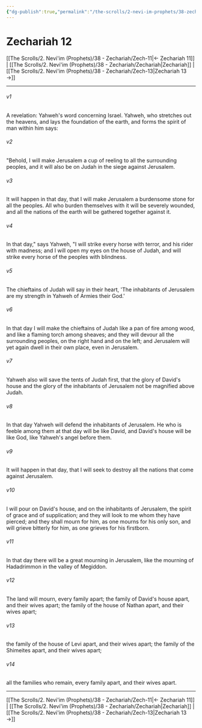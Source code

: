 ```yaml
---
{"dg-publish":true,"permalink":"/the-scrolls/2-nevi-im-prophets/38-zechariah/zech-12/","tags":["#TheScrolls","#TorahLawofMoses"]}
---
```



# Zechariah 12

[[The Scrolls/2. Nevi'im (Prophets)/38 - Zechariah/Zech-11\|← Zechariah 11]] | [[The Scrolls/2. Nevi'im (Prophets)/38 - Zechariah/Zechariah\|Zechariah]] | [[The Scrolls/2. Nevi'im (Prophets)/38 - Zechariah/Zech-13\|Zechariah 13 →]]
***



###### v1 
A revelation: Yahweh's word concerning Israel. Yahweh, who stretches out the heavens, and lays the foundation of the earth, and forms the spirit of man within him says: 

###### v2 
"Behold, I will make Jerusalem a cup of reeling to all the surrounding peoples, and it will also be on Judah in the siege against Jerusalem. 

###### v3 
It will happen in that day, that I will make Jerusalem a burdensome stone for all the peoples. All who burden themselves with it will be severely wounded, and all the nations of the earth will be gathered together against it. 

###### v4 
In that day," says Yahweh, "I will strike every horse with terror, and his rider with madness; and I will open my eyes on the house of Judah, and will strike every horse of the peoples with blindness. 

###### v5 
The chieftains of Judah will say in their heart, 'The inhabitants of Jerusalem are my strength in Yahweh of Armies their God.' 

###### v6 
In that day I will make the chieftains of Judah like a pan of fire among wood, and like a flaming torch among sheaves; and they will devour all the surrounding peoples, on the right hand and on the left; and Jerusalem will yet again dwell in their own place, even in Jerusalem. 

###### v7 
Yahweh also will save the tents of Judah first, that the glory of David's house and the glory of the inhabitants of Jerusalem not be magnified above Judah. 

###### v8 
In that day Yahweh will defend the inhabitants of Jerusalem. He who is feeble among them at that day will be like David, and David's house will be like God, like Yahweh's angel before them. 

###### v9 
It will happen in that day, that I will seek to destroy all the nations that come against Jerusalem. 

###### v10 
I will pour on David's house, and on the inhabitants of Jerusalem, the spirit of grace and of supplication; and they will look to me whom they have pierced; and they shall mourn for him, as one mourns for his only son, and will grieve bitterly for him, as one grieves for his firstborn. 

###### v11 
In that day there will be a great mourning in Jerusalem, like the mourning of Hadadrimmon in the valley of Megiddon. 

###### v12 
The land will mourn, every family apart; the family of David's house apart, and their wives apart; the family of the house of Nathan apart, and their wives apart; 

###### v13 
the family of the house of Levi apart, and their wives apart; the family of the Shimeites apart, and their wives apart; 

###### v14 
all the families who remain, every family apart, and their wives apart.

***
[[The Scrolls/2. Nevi'im (Prophets)/38 - Zechariah/Zech-11\|← Zechariah 11]] | [[The Scrolls/2. Nevi'im (Prophets)/38 - Zechariah/Zechariah\|Zechariah]] | [[The Scrolls/2. Nevi'im (Prophets)/38 - Zechariah/Zech-13\|Zechariah 13 →]]
